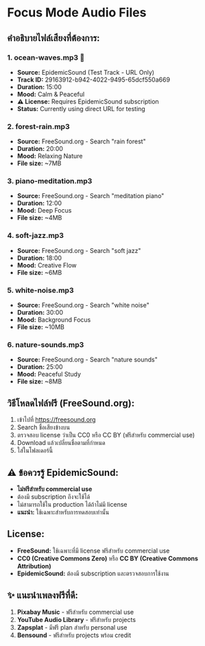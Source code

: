 # Focus Mode Audio Files

## คำอธิบายไฟล์เสียงที่ต้องการ:

### 1. ocean-waves.mp3 🌊
- **Source:** EpidemicSound (Test Track - URL Only)
- **Track ID:** 29163912-b942-4022-9495-65dcf550a669
- **Duration:** 15:00
- **Mood:** Calm & Peaceful
- **⚠️ License:** Requires EpidemicSound subscription
- **Status:** Currently using direct URL for testing

### 2. forest-rain.mp3
- **Source:** FreeSound.org - Search "rain forest"
- **Duration:** 20:00
- **Mood:** Relaxing Nature
- **File size:** ~7MB

### 3. piano-meditation.mp3
- **Source:** FreeSound.org - Search "meditation piano"
- **Duration:** 12:00
- **Mood:** Deep Focus
- **File size:** ~4MB

### 4. soft-jazz.mp3
- **Source:** FreeSound.org - Search "soft jazz"
- **Duration:** 18:00
- **Mood:** Creative Flow
- **File size:** ~6MB

### 5. white-noise.mp3
- **Source:** FreeSound.org - Search "white noise"
- **Duration:** 30:00
- **Mood:** Background Focus
- **File size:** ~10MB

### 6. nature-sounds.mp3
- **Source:** FreeSound.org - Search "nature sounds"
- **Duration:** 25:00
- **Mood:** Peaceful Study
- **File size:** ~8MB

## วิธีโหลดไฟล์ฟรี (FreeSound.org):
1. เข้าไปที่ https://freesound.org
2. Search ชื่อเสียงข้างบน
3. ตรวจสอบ license ว่าเป็น CC0 หรือ CC BY (ฟรีสำหรับ commercial use)
4. Download แล้วเปลี่ยนชื่อตามที่กำหนด
5. ใส่ในโฟลเดอร์นี้

## ⚠️ ข้อควรรู้ EpidemicSound:
- **ไม่ฟรีสำหรับ commercial use**
- ต้องมี subscription ถึงจะใช้ได้
- ไม่สามารถใช้ใน production ได้ถ้าไม่มี license
- **แนะนำ:** ใช้เฉพาะสำหรับการทดสอบเท่านั้น

## License:
- **FreeSound:** ใช้เฉพาะที่มี license ฟรีสำหรับ commercial use
- **CC0 (Creative Commons Zero)** หรือ **CC BY (Creative Commons Attribution)**
- **EpidemicSound:** ต้องมี subscription และตรวจสอบการใช้งาน

## ✨ แนะนำเพลงฟรีที่ดี:
1. **Pixabay Music** - ฟรีสำหรับ commercial use
2. **YouTube Audio Library** - ฟรีสำหรับ projects
3. **Zapsplat** - มีฟรี plan สำหรับ personal use
4. **Bensound** - ฟรีสำหรับ projects พร้อม credit